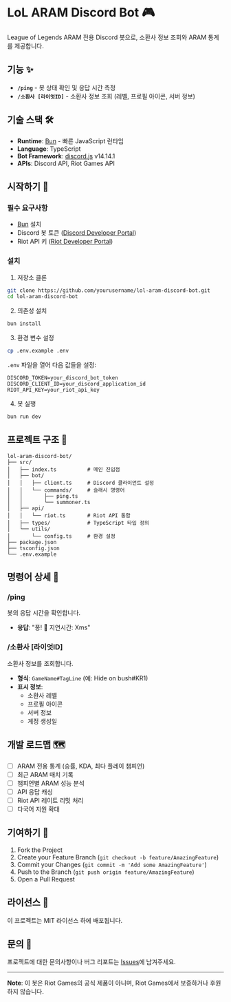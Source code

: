 # LoL ARAM Discord Bot 🎮

League of Legends ARAM 전용 Discord 봇으로, 소환사 정보 조회와 ARAM 통계를 제공합니다.

## 기능 ✨

- **`/ping`** - 봇 상태 확인 및 응답 시간 측정
- **`/소환사 [라이엇ID]`** - 소환사 정보 조회 (레벨, 프로필 아이콘, 서버 정보)

## 기술 스택 🛠

- **Runtime**: [Bun](https://bun.sh/) - 빠른 JavaScript 런타임
- **Language**: TypeScript
- **Bot Framework**: [discord.js](https://discord.js.org/) v14.14.1
- **APIs**: Discord API, Riot Games API

## 시작하기 🚀

### 필수 요구사항

- [Bun](https://bun.sh/) 설치
- Discord 봇 토큰 ([Discord Developer Portal](https://discord.com/developers/applications))
- Riot API 키 ([Riot Developer Portal](https://developer.riotgames.com/))

### 설치

1. 저장소 클론
```bash
git clone https://github.com/yourusername/lol-aram-discord-bot.git
cd lol-aram-discord-bot
```

2. 의존성 설치
```bash
bun install
```

3. 환경 변수 설정
```bash
cp .env.example .env
```

`.env` 파일을 열어 다음 값들을 설정:
```env
DISCORD_TOKEN=your_discord_bot_token
DISCORD_CLIENT_ID=your_discord_application_id
RIOT_API_KEY=your_riot_api_key
```

4. 봇 실행
```bash
bun run dev
```

## 프로젝트 구조 📁

```
lol-aram-discord-bot/
├── src/
│   ├── index.ts          # 메인 진입점
│   ├── bot/
│   │   ├── client.ts     # Discord 클라이언트 설정
│   │   └── commands/     # 슬래시 명령어
│   │       ├── ping.ts   
│   │       └── summoner.ts
│   ├── api/
│   │   └── riot.ts       # Riot API 통합
│   ├── types/            # TypeScript 타입 정의
│   └── utils/
│       └── config.ts     # 환경 설정
├── package.json
├── tsconfig.json
└── .env.example
```

## 명령어 상세 📝

### /ping
봇의 응답 시간을 확인합니다.
- **응답**: "퐁! 🏓 지연시간: Xms"

### /소환사 [라이엇ID]
소환사 정보를 조회합니다.
- **형식**: `GameName#TagLine` (예: Hide on bush#KR1)
- **표시 정보**:
  - 소환사 레벨
  - 프로필 아이콘
  - 서버 정보
  - 계정 생성일

## 개발 로드맵 🗺

- [ ] ARAM 전용 통계 (승률, KDA, 최다 플레이 챔피언)
- [ ] 최근 ARAM 매치 기록
- [ ] 챔피언별 ARAM 성능 분석
- [ ] API 응답 캐싱
- [ ] Riot API 레이트 리밋 처리
- [ ] 다국어 지원 확대

## 기여하기 🤝

1. Fork the Project
2. Create your Feature Branch (`git checkout -b feature/AmazingFeature`)
3. Commit your Changes (`git commit -m 'Add some AmazingFeature'`)
4. Push to the Branch (`git push origin feature/AmazingFeature`)
5. Open a Pull Request

## 라이선스 📄

이 프로젝트는 MIT 라이선스 하에 배포됩니다.

## 문의 💬

프로젝트에 대한 문의사항이나 버그 리포트는 [Issues](https://github.com/yourusername/lol-aram-discord-bot/issues)에 남겨주세요.

---

**Note**: 이 봇은 Riot Games의 공식 제품이 아니며, Riot Games에서 보증하거나 후원하지 않습니다.